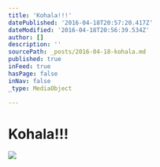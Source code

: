 ```yaml
---
title: 'Kohala!!!'
datePublished: '2016-04-18T20:57:20.417Z'
dateModified: '2016-04-18T20:56:39.534Z'
author: []
description: ''
sourcePath: _posts/2016-04-18-kohala.md
published: true
inFeed: true
hasPage: false
inNav: false
_type: MediaObject

---
```

# Kohala!!!
![](https://the-grid-user-content.s3-us-west-2.amazonaws.com/36d95e8e-0f47-4f30-b75d-d79b4a411585.jpg)